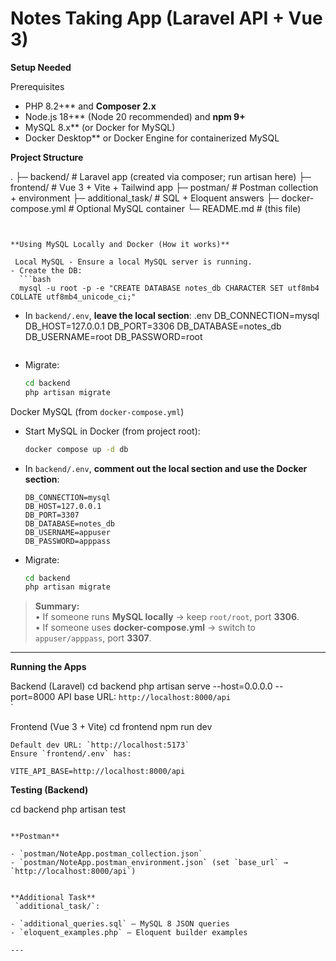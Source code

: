 # Notes Taking App (Laravel API + Vue 3)


**Setup Needed**

 Prerequisites
- PHP 8.2+** and **Composer 2.x**
- Node.js 18+** (Node 20 recommended) and **npm 9+**
- MySQL 8.x** (or Docker for MySQL)
- Docker Desktop** or Docker Engine for containerized MySQL

**Project Structure**

.
├─ backend/                     # Laravel app (created via composer; run artisan here)
├─ frontend/                    # Vue 3 + Vite + Tailwind app
├─ postman/                     # Postman collection + environment
├─ additional_task/             # SQL + Eloquent answers
├─ docker-compose.yml           # Optional MySQL container
└─ README.md                    # (this file)
```


**Using MySQL Locally and Docker (How it works)**

 Local MySQL - Ensure a local MySQL server is running.
- Create the DB:
  ```bash
  mysql -u root -p -e "CREATE DATABASE notes_db CHARACTER SET utf8mb4 COLLATE utf8mb4_unicode_ci;"
  ```
- In `backend/.env`, **leave the local section**:
  .env
  DB_CONNECTION=mysql
  DB_HOST=127.0.0.1
  DB_PORT=3306
  DB_DATABASE=notes_db
  DB_USERNAME=root
  DB_PASSWORD=root
  ```
- Migrate:
  ```bash
  cd backend
  php artisan migrate
  ```

Docker MySQL (from `docker-compose.yml`)
- Start MySQL in Docker (from project root):
  ```bash
  docker compose up -d db
  ```
- In `backend/.env`, **comment out the local section and use the Docker section**:
  ```env
  DB_CONNECTION=mysql
  DB_HOST=127.0.0.1
  DB_PORT=3307
  DB_DATABASE=notes_db
  DB_USERNAME=appuser
  DB_PASSWORD=apppass
  ```
- Migrate:
  ```bash
  cd backend
  php artisan migrate
  ```

> **Summary:**  
> • If someone runs **MySQL locally** → keep `root/root`, port **3306**.  
> • If someone uses **docker-compose.yml** → switch to `appuser/apppass`, port **3307**.

---

**Running the Apps**

Backend (Laravel)
cd backend
php artisan serve --host=0.0.0.0 --port=8000
API base URL: `http://localhost:8000/api`  
`

Frontend (Vue 3 + Vite)
cd frontend
npm run dev
```
Default dev URL: `http://localhost:5173`  
Ensure `frontend/.env` has:

VITE_API_BASE=http://localhost:8000/api
```

**Testing (Backend)**

cd backend
php artisan test
```

**Postman**

- `postman/NoteApp.postman_collection.json`
- `postman/NoteApp.postman_environment.json` (set `base_url` → `http://localhost:8000/api`)


**Additional Task**
 `additional_task/`:

- `additional_queries.sql` — MySQL 8 JSON queries
- `eloquent_examples.php` — Eloquent builder examples

---



